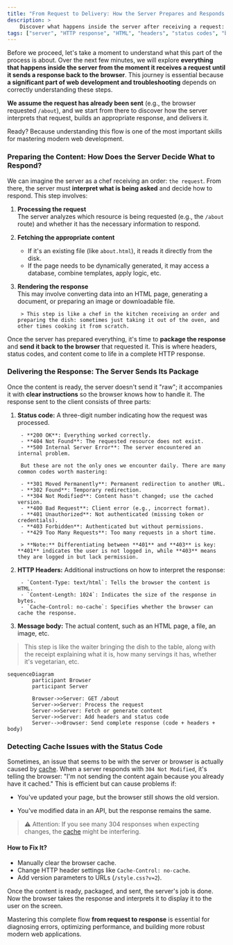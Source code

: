 ```yaml
---
title: "From Request to Delivery: How the Server Prepares and Responds to an HTTP Request"
description: >
    Discover what happens inside the server after receiving a request: how it generates content, adds headers and status codes, and responds to the browser. This lesson combines the logic of processing and delivering web responses into a single pedagogical flow.
tags: ["server", "HTTP response", "HTML", "headers", "status codes", "browser", "web"]
---
```


Before we proceed, let's take a moment to understand what this part of the process is about. Over the next few minutes, we will explore **everything that happens inside the server from the moment it receives a request until it sends a response back to the browser**. This journey is essential because **a significant part of web development and troubleshooting** depends on correctly understanding these steps.

**We assume the request has already been sent** (e.g., the browser requested `/about`), and we start from there to discover how the server interprets that request, builds an appropriate response, and delivers it.

Ready? Because understanding this flow is one of the most important skills for mastering modern web development.


### Preparing the Content: How Does the Server Decide What to Respond?

We can imagine the server as a chef receiving an order: `the request`. From there, the server must **interpret what is being asked** and decide how to respond. This step involves:

1. **Processing the request**  
     The server analyzes which resource is being requested (e.g., the `/about` route) and whether it has the necessary information to respond.

2. **Fetching the appropriate content**  
     - If it's an existing file (like `about.html`), it reads it directly from the disk.
     - If the page needs to be dynamically generated, it may access a database, combine templates, apply logic, etc.

3. **Rendering the response**  
     This may involve converting data into an HTML page, generating a document, or preparing an image or downloadable file.

        > This step is like a chef in the kitchen receiving an order and preparing the dish: sometimes just taking it out of the oven, and other times cooking it from scratch.

Once the server has prepared everything, it's time to **package the response** and **send it back to the browser** that requested it. This is where headers, status codes, and content come to life in a complete HTTP response.


### Delivering the Response: The Server Sends Its Package

Once the content is ready, the server doesn't send it "raw"; it accompanies it with **clear instructions** so the browser knows how to handle it. The response sent to the client consists of three parts:

1. **Status code:** A three-digit number indicating how the request was processed.

        - **200 OK**: Everything worked correctly.
        - **404 Not Found**: The requested resource does not exist.
        - **500 Internal Server Error**: The server encountered an internal problem.

        But these are not the only ones we encounter daily. There are many common codes worth mastering:

        - **301 Moved Permanently**: Permanent redirection to another URL.
        - **302 Found**: Temporary redirection.
        - **304 Not Modified**: Content hasn't changed; use the cached version.
        - **400 Bad Request**: Client error (e.g., incorrect format).
        - **401 Unauthorized**: Not authenticated (missing token or credentials).
        - **403 Forbidden**: Authenticated but without permissions.
        - **429 Too Many Requests**: Too many requests in a short time.

        > **Note:** Differentiating between **401** and **403** is key: **401** indicates the user is not logged in, while **403** means they are logged in but lack permission.


2. **HTTP Headers:** Additional instructions on how to interpret the response:

        - `Content-Type: text/html`: Tells the browser the content is HTML.
        - `Content-Length: 1024`: Indicates the size of the response in bytes.
        - `Cache-Control: no-cache`: Specifies whether the browser can cache the response.

3. **Message body:** The actual content, such as an HTML page, a file, an image, etc.

> This step is like the waiter bringing the dish to the table, along with the receipt explaining what it is, how many servings it has, whether it's vegetarian, etc.


```mermaid
sequenceDiagram
        participant Browser
        participant Server

        Browser->>Server: GET /about
        Server->>Server: Process the request
        Server->>Server: Fetch or generate content
        Server->>Server: Add headers and status code
        Server-->>Browser: Send complete response (code + headers + body)
```


### Detecting Cache Issues with the Status Code

Sometimes, an issue that seems to be with the server or browser is actually caused by [cache](https://github.com/4GeeksAcademy/mastering-web-dynamics-from-HTTP-to-real-time/blob/main/lessons/optimizing-page-loading.md). When a server responds with `304 Not Modified`, it's telling the browser: "I'm not sending the content again because you already have it cached." This is efficient but can cause problems if:

- You've updated your page, but the browser still shows the old version.

- You've modified data in an API, but the response remains the same.

> ⚠️ Attention: If you see many 304 responses when expecting changes, the [cache](https://github.com/4GeeksAcademy/mastering-web-dynamics-from-HTTP-to-real-time/blob/main/lessons/optimizing-page-loading.md) might be interfering.

#### How to Fix It?

- Manually clear the browser cache.
- Change HTTP header settings like `Cache-Control: no-cache`.
- Add version parameters to URLs (`/style.css?v=2`).


Once the content is ready, packaged, and sent, the server's job is done. Now the browser takes the response and interprets it to display it to the user on the screen.

Mastering this complete flow **from request to response** is essential for diagnosing errors, optimizing performance, and building more robust modern web applications.


